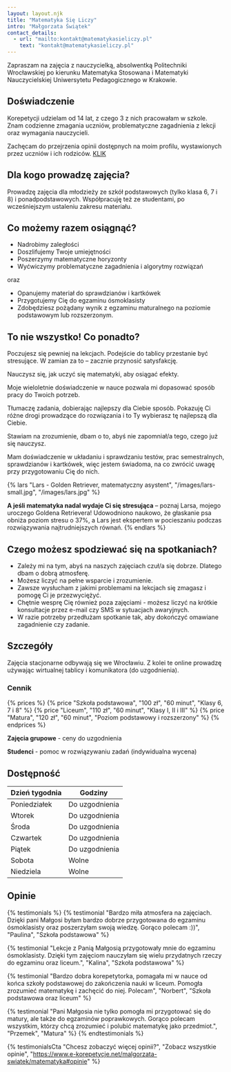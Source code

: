 ```yaml
---
layout: layout.njk
title: "Matematyka Się Liczy"
intro: "Małgorzata Świątek"
contact_details:
  - url: "mailto:kontakt@matematykasieliczy.pl"
    text: "kontakt@matematykasieliczy.pl"
---
```

Zapraszam na zajęcia z nauczycielką, absolwentką Politechniki Wrocławskiej po kierunku Matematyka Stosowana i Matematyki Nauczycielskiej Uniwersytetu Pedagogicznego w Krakowie.

## Doświadczenie

Korepetycji udzielam od 14 lat, z czego 3 z nich pracowałam w szkole. Znam codzienne zmagania uczniów, problematyczne zagadnienia z lekcji oraz wymagania nauczycieli.

Zachęcam do przejrzenia opinii dostępnych na moim profilu, wystawionych przez uczniów i ich rodziców. [KLIK](https://www.e-korepetycje.net/malgorzata-swiatek/matematyka#opinie)

## Dla kogo prowadzę zajęcia?

Prowadzę zajęcia dla młodzieży ze szkół podstawowych (tylko klasa 6, 7 i 8) i ponadpodstawowych. Współpracuję też ze studentami, po wcześniejszym ustaleniu zakresu materiału.

## Co możemy razem osiągnąć?

- Nadrobimy zaległości
- Doszlifujemy Twoje umiejętności
- Poszerzymy matematyczne horyzonty
- Wyćwiczymy problematyczne zagadnienia i algorytmy rozwiązań

oraz

- Opanujemy materiał do sprawdzianów i kartkówek
- Przygotujemy Cię do egzaminu ósmoklasisty
- Zdobędziesz pożądany wynik z egzaminu maturalnego na poziomie podstawowym lub rozszerzonym.

## To nie wszystko! Co ponadto?

Poczujesz się pewniej na lekcjach. Podejście do tablicy przestanie być stresujące. W zamian za to – zacznie przynosić satysfakcję.

Nauczysz się, jak uczyć się matematyki, aby osiągać efekty.

Moje wieloletnie doświadczenie w nauce pozwala mi dopasować sposób pracy do Twoich potrzeb.

Tłumaczę zadania, dobierając najlepszy dla Ciebie sposób. Pokazuję Ci różne drogi prowadzące do rozwiązania i to Ty wybierasz tę najlepszą dla Ciebie.

Stawiam na zrozumienie, dbam o to, abyś nie zapomniał/a tego, czego już się nauczysz.

Mam doświadczenie w układaniu i sprawdzaniu testów, prac semestralnych, sprawdzianów i kartkówek, więc jestem świadoma, na co zwrócić uwagę przy przygotowaniu Cię do nich.

{% lars "Lars - Golden Retriever, matematyczny asystent", "/images/lars-small.jpg", "/images/lars.jpg" %}

**A jeśli matematyka nadal wydaje Ci się stresująca** – poznaj Larsa, mojego uroczego Goldena Retrievera! Udowodniono naukowo, że głaskanie psa obniża poziom stresu o 37%, a Lars jest ekspertem w pocieszaniu podczas rozwiązywania najtrudniejszych równań.
{% endlars %}

## Czego możesz spodziewać się na spotkaniach?

- Zależy mi na tym, abyś na naszych zajęciach czuł/a się dobrze. Dlatego dbam o dobrą atmosferę.
- Możesz liczyć na pełne wsparcie i zrozumienie.
- Zawsze wysłucham z jakimi problemami na lekcjach się zmagasz i pomogę Ci je przezwyciężyć.
- Chętnie wesprę Cię również poza zajęciami - możesz liczyć na krótkie konsultacje przez e-mail czy SMS w sytuacjach awaryjnych.
- W razie potrzeby przedłużam spotkanie tak, aby dokończyć omawiane zagadnienie czy zadanie.

## Szczegóły

Zajęcia stacjonarne odbywają się we Wrocławiu. Z kolei te online prowadzę używając wirtualnej tablicy i komunikatora (do uzgodnienia).

### Cennik

{% prices %}
{% price "Szkoła podstawowa", "100 zł", "60 minut", "Klasy 6, 7 i 8" %}
{% price "Liceum", "110 zł", "60 minut", "Klasy I, II i III" %}
{% price "Matura", "120 zł", "60 minut", "Poziom podstawowy i rozszerzony" %}
{% endprices %}

**Zajęcia grupowe** - ceny do uzgodnienia

**Studenci** - pomoc w rozwiązywaniu zadań (indywidualna wycena)

## Dostępność

| Dzień tygodnia | Godziny       |
| -------------- | ------------- |
| Poniedziałek   | Do uzgodnienia|
| Wtorek         | Do uzgodnienia|
| Środa          | Do uzgodnienia|
| Czwartek       | Do uzgodnienia|
| Piątek         | Do uzgodnienia|
| Sobota         | Wolne         |
| Niedziela      | Wolne         |

## Opinie

{% testimonials %}
{% testimonial "Bardzo miła atmosfera na zajęciach. Dzięki pani Małgosi byłam bardzo dobrze przygotowana do egzaminu ósmoklasisty oraz poszerzyłam swoją wiedzę. Gorąco polecam :))", "Paulina", "Szkoła podstawowa" %}

{% testimonial "Lekcje z Panią Małgosią przygotowały mnie do egzaminu ósmoklasisty. Dzięki tym zajęciom nauczyłam się wielu przydatnych rzeczy do egzaminu oraz liceum.", "Kalina", "Szkoła podstawowa" %}

{% testimonial "Bardzo dobra korepetytorka, pomagała mi w nauce od końca szkoły podstawowej do zakończenia nauki w liceum. Pomogła zrozumieć matematykę i zachęcić do niej. Polecam", "Norbert", "Szkoła podstawowa oraz liceum" %}

{% testimonial "Pani Małgosia nie tylko pomogła mi przygotować się do matury, ale także do egzaminów poprawkowych. Gorąco polecam wszystkim, którzy chcą zrozumieć i polubić matematykę jako przedmiot.", "Przemek", "Matura" %}
{% endtestimonials %}

{% testimonialsCta "Chcesz zobaczyć więcej opinii?", "Zobacz wszystkie opinie", "https://www.e-korepetycje.net/malgorzata-swiatek/matematyka#opinie" %}
